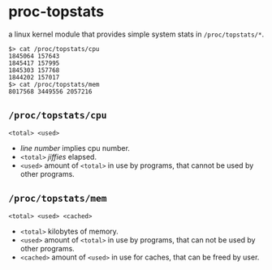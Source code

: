 # proc-topstats

a linux kernel module that provides simple system stats in `/proc/topstats/*`.

```
$> cat /proc/topstats/cpu
1845064 157643
1845417 157995
1845303 157768
1844202 157017
$> cat /proc/topstats/mem
8017568 3449556 2057216
```

## `/proc/topstats/cpu`

```
<total> <used>
```

- _line number_ implies cpu number.
- `<total>` _jiffies_ elapsed.
- `<used>` amount of `<total>` in use by programs, that cannot be used by other programs.

## `/proc/topstats/mem`

```
<total> <used> <cached>
```

- `<total>` kilobytes of memory.
- `<used>` amount of `<total>` in use by programs, that can not be used by other programs.
- `<cached>` amount of `<used>` in use for caches, that can be freed by user.
